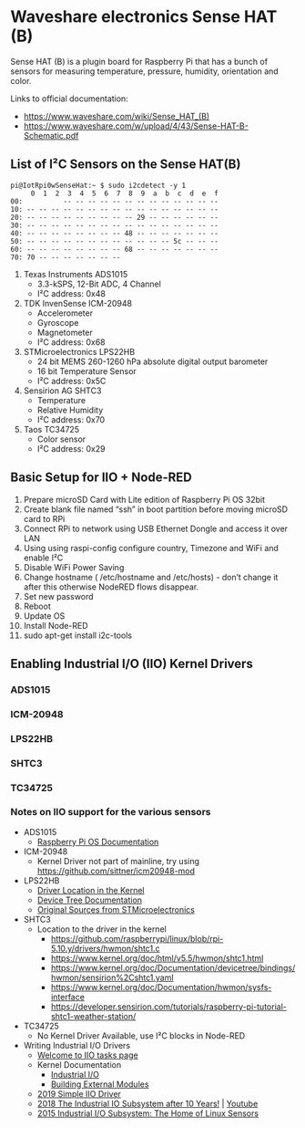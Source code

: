 # Waveshare electronics Sense HAT (B)

Sense HAT (B) is a plugin board for Raspberry Pi that has a bunch of sensors for measuring
temperature, pressure, humidity, orientation and color.

Links to official documentation:

- https://www.waveshare.com/wiki/Sense_HAT_(B)
- https://www.waveshare.com/w/upload/4/43/Sense-HAT-B-Schematic.pdf


## List of I²C Sensors on the Sense HAT(B)

```
pi@IotRpi0wSenseHat:~ $ sudo i2cdetect -y 1
     0  1  2  3  4  5  6  7  8  9  a  b  c  d  e  f
00:          -- -- -- -- -- -- -- -- -- -- -- -- --
10: -- -- -- -- -- -- -- -- -- -- -- -- -- -- -- --
20: -- -- -- -- -- -- -- -- -- 29 -- -- -- -- -- --
30: -- -- -- -- -- -- -- -- -- -- -- -- -- -- -- --
40: -- -- -- -- -- -- -- -- 48 -- -- -- -- -- -- --
50: -- -- -- -- -- -- -- -- -- -- -- -- 5c -- -- --
60: -- -- -- -- -- -- -- -- 68 -- -- -- -- -- -- --
70: 70 -- -- -- -- -- -- --
```

 1. Texas Instruments ADS1015
    - 3.3-kSPS, 12-Bit ADC, 4 Channel
    - I²C address: 0x48
 2. TDK InvenSense ICM-20948
    - Accelerometer
    - Gyroscope
    - Magnetometer
    - I²C address: 0x68
 3. STMicroelectronics LPS22HB
    - 24 bit MEMS 260-1260 hPa absolute digital output barometer
    - 16 bit Temperature Sensor
    - I²C address: 0x5C
 4. Sensirion AG SHTC3
    - Temperature
    - Relative Humidity
    - I²C address: 0x70
 5. Taos TC34725
    - Color sensor
    - I²C address: 0x29

## Basic Setup for IIO + Node-RED

 1. Prepare microSD Card with Lite edition of Raspberry Pi OS 32bit
 2. Create blank file named “ssh” in boot partition before moving microSD card to RPi
 3. Connect RPi to network using USB Ethernet Dongle and access it over LAN
 4. Using using raspi-config configure country, Timezone and WiFi and enable I²C
 5. Disable WiFi Power Saving
 6. Change hostname ( /etc/hostname and /etc/hosts) - don’t change it after this otherwise NodeRED flows disappear.
 7. Set new password
 8. Reboot
 9. Update OS
 10. Install Node-RED
 11. sudo apt-get install i2c-tools

## Enabling Industrial I/O (IIO) Kernel Drivers

### ADS1015

### ICM-20948

### LPS22HB

### SHTC3

### TC34725

### Notes on IIO support for the various sensors

- ADS1015
  - [Raspberry Pi OS Documentation](https://raw.githubusercontent.com/raspberrypi/firmware/master/boot/overlays/README)
- ICM-20948
  - Kernel Driver not part of mainline, try using https://github.com/sittner/icm20948-mod
- LPS22HB
  - [Driver Location in the Kernel](https://github.com/raspberrypi/linux/blob/rpi-5.10.y/drivers/iio/pressure/st_pressure_core.c)
  - [Device Tree Documentation](https://github.com/raspberrypi/linux/blob/rpi-5.10.y/Documentation/devicetree/bindings/iio/st-sensors.txt)
  - [Original Sources from STMicroelectronics](https://github.com/STMicroelectronics/STMems_Linux_Input_drivers)
- SHTC3
  - Location to the driver in the kernel
    - https://github.com/raspberrypi/linux/blob/rpi-5.10.y/drivers/hwmon/shtc1.c
    - https://www.kernel.org/doc/html/v5.5/hwmon/shtc1.html
    - https://www.kernel.org/doc/Documentation/devicetree/bindings/hwmon/sensirion%2Cshtc1.yaml
    - https://www.kernel.org/doc/Documentation/hwmon/sysfs-interface
    - https://developer.sensirion.com/tutorials/raspberry-pi-tutorial-shtc1-weather-station/
- TC34725
  - No Kernel Driver Available, use I²C blocks in Node-RED
- Writing Industrial I/O Drivers
  - [Welcome to IIO tasks page](https://kernelnewbies.org/IIO_tasks)
  - Kernel Documentation
    - [Industrial I/O](https://www.kernel.org/doc/html/latest/driver-api/iio/index.html)
    - [Building External Modules](https://www.kernel.org/doc/Documentation/kbuild/modules.txt)
  - [2019 Simple IIO Driver](https://linux.ime.usp.br/~marcelosc/2019/09/Simple-IIO-driver)
  - [2018 The Industrial IO Subsystem after 10 Years!](https://elinux.org/images/5/53/10-Years-of-the-Industrial-IO-Kernel-Subsystem-Jonathan-Cameron-Huawei.pdf) | [Youtube](https://www.youtube.com/watch?v=644oH1FXdtE)
  - [2015 Industrial I/O Subsystem: The Home of Linux Sensors](https://events.static.linuxfound.org/sites/events/files/slides/lceu15_baluta.pdf)
